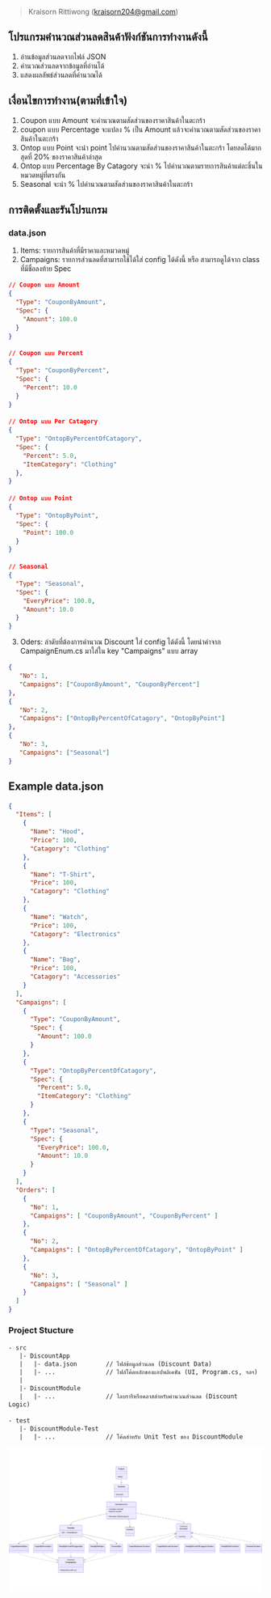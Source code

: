 ﻿> Kraisorn Rittiwong (kraisorn204@gmail.com)

## โปรแกรมคำนวณส่วนลดสินค้าฟังก์ชันการทำงานดังนี้
1. อ่านข้อมูลส่วนลดจากไฟล์ JSON
2. คำนวณส่วนลดจากข้อมูลที่อ่านได้
3. แสดงผลลัพธ์ส่วนลดที่คำนวณได้

## เงื่อนไขการทำงาน(ตามที่เข้าใจ)
1. Coupon แบบ Amount จะคำนวณตามสัดส่วนของราคาสินค้าในตะกร้า
2. coupon แบบ Percentage จะแปลง % เป็น Amount แล้วจะคำนวณตามสัดส่วนของราคาสินค้าในตะกร้า
3. Ontop แบบ Point จะนำ point ไปคำนวณตามสัดส่วนของราคาสินค้าในตะกร้า โดยลดได้มากสุดที่ 20% ของราคาสินค้าล่าสุด
4. Ontop แบบ Percentage By Catagory จะนำ % ไปคำนวณตามรายการสินค้าแต่ละชิ้นในหมวดหมู่ที่ตรงกัน
5. Seasonal จะนำ % ไปคำนวณตามสัดส่วนของราคาสินค้าในตะกร้า


## การติดตั้งและรันโปรแกรม
### data.json
1. Items: รายการสินค้าที่มีราคาและหมวดหมู่
2. Campaigns: รายการส่วนลดที่สามารถใช้ได้ใส่ config ได้ดังนี้
หรือ สามารถดูได้จาก class ที่มีชื่อลงท้าย Spec 

```json
// Coupon แบบ Amount
{
  "Type": "CouponByAmount",
  "Spec": {
    "Amount": 100.0
  }
}

// Coupon แบบ Percent
{
  "Type": "CouponByPercent",
  "Spec": {
    "Percent": 10.0
  }
}

// Ontop แบบ Per Catagory
{
  "Type": "OntopByPercentOfCatagory",
  "Spec": {
    "Percent": 5.0,
    "ItemCategory": "Clothing"
  },
}

// Ontop แบบ Point
{
  "Type": "OntopByPoint",
  "Spec": {
    "Point": 100.0
  }
}

// Seasonal
{
  "Type": "Seasonal",
  "Spec": {
    "EveryPrice": 100.0,
    "Amount": 10.0
  }
}
```

      
3. Oders: ลำดับที่ต้องการคำนวณ Discount ใส่ config ได้ดังนี้
โดยนำค่าจาก CampaignEnum.cs มาใส่ใน key "Campaigns" แบบ array

```json
{
   "No": 1,
   "Campaigns": ["CouponByAmount", "CouponByPercent"]
},
{
   "No": 2,
   "Campaigns": ["OntopByPercentOfCatagory", "OntopByPoint"]
},
{
   "No": 3,
   "Campaigns": ["Seasonal"]
}
```

## Example data.json
```json
{
  "Items": [
    {
      "Name": "Hood",
      "Price": 100,
      "Catagory": "Clothing"
    },
    {
      "Name": "T-Shirt",
      "Price": 100,
      "Catagory": "Clothing"
    },
    {
      "Name": "Watch",
      "Price": 100,
      "Catagory": "Electronics"
    },
    {
      "Name": "Bag",
      "Price": 100,
      "Catagory": "Accessories"
    }
  ],
  "Campaigns": [
    {
      "Type": "CouponByAmount",
      "Spec": {
        "Amount": 100.0
      }
    },
    {
      "Type": "OntopByPercentOfCatagory",
      "Spec": {
        "Percent": 5.0,
        "ItemCategory": "Clothing"
      }
    },
    {
      "Type": "Seasonal",
      "Spec": {
        "EveryPrice": 100.0,
        "Amount": 10.0
      }
    }
  ],
  "Orders": [
    {
      "No": 1,
      "Campaigns": [ "CouponByAmount", "CouponByPercent" ]
    },
    {
      "No": 2,
      "Campaigns": [ "OntopByPercentOfCatagory", "OntopByPoint" ]
    },
    {
      "No": 3,
      "Campaigns": [ "Seasonal" ]
    }
  ]
}
```


### Project Stucture
```
- src
   |- DiscountApp
   |   |- data.json        // ไฟล์ข้อมูลส่วนลด (Discount Data)
   |   |- ...              // ไฟล์โค้ดหลักของแอปพลิเคชัน (UI, Program.cs, ฯลฯ)
   |
   |- DiscountModule
   |   |- ...              // ไลบรารีหรือคลาสสำหรับคำนวณส่วนลด (Discount Logic)

- test
   |- DiscountModule-Test
   |   |- ...              // โค้ดสำหรับ Unit Test ของ DiscountModule
```


![Local image](https://github.com/kudane/discount-project/blob/main/mermaid-diagram-2025-06-30-011337.png)
